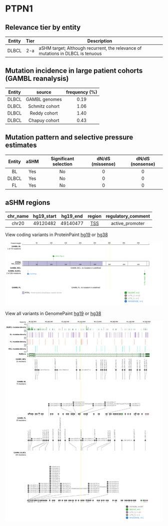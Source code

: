 # PTPN1

## Relevance tier by entity

|Entity|Tier|Description                              |
|:------:|:----:|-----------------------------------------|
|DLBCL |2-a | aSHM target; Although recurrent, the relevance of mutations in DLBCL is tenuous |

## Mutation incidence in large patient cohorts (GAMBL reanalysis)

|Entity|source        |frequency (%)|
|:------:|:--------------:|:-------------:|
|DLBCL |GAMBL genomes |0.19         |
|DLBCL |Schmitz cohort|1.06         |
|DLBCL |Reddy cohort  |1.40         |
|DLBCL |Chapuy cohort |0.43         |

## Mutation pattern and selective pressure estimates

|Entity|aSHM|Significant selection|dN/dS (missense)|dN/dS (nonsense)|
|:------:|:----:|:---------------------:|:----------------:|:----------------:|
|BL    |Yes |No                   |0               |0               |
|DLBCL |Yes |No                   |0               |0               |
|FL    |Yes |No                   |0               |0               |

## aSHM regions

|chr_name|hg19_start|hg19_end|region                                                                                    |regulatory_comment|
|:--------:|:----------:|:--------:|:------------------------------------------------------------------------------------------:|:------------------:|
|chr20   |49120482  |49140477|[TSS](https://genome.ucsc.edu/s/rdmorin/GAMBL%20hg19?position=chr20%3A49120482%2D49140477)|active_promoter   |


View coding variants in ProteinPaint [hg19](https://www.bcgsc.ca/downloads/morinlab/GAMBL/test/genes/PTPN1_protein.html)  or [hg38](https://www.bcgsc.ca/downloads/morinlab/GAMBL/test/genes/PTPN1_protein_hg38.html)

![image](images/proteinpaint/PTPN1_NM_002827.svg)

View all variants in GenomePaint [hg19](https://www.bcgsc.ca/downloads/morinlab/GAMBL/test/genes/PTPN1.html)  or [hg38](https://www.bcgsc.ca/downloads/morinlab/GAMBL/test/genes/PTPN1_hg38.html)

![image](images/proteinpaint/PTPN1.svg)

